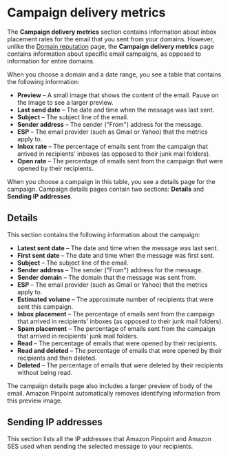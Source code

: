# Campaign delivery metrics<a name="channels-email-deliverability-dashboard-campaign-delivery"></a>

The **Campaign delivery metrics** section contains information about inbox placement rates for the email that you sent from your domains\. However, unlike the [Domain reputation](channels-email-deliverability-dashboard-domain.md) page, the **Campaign delivery metrics** page contains information about specific email campaigns, as opposed to information for entire domains\.

When you choose a domain and a date range, you see a table that contains the following information:
+ **Preview** – A small image that shows the content of the email\. Pause on the image to see a larger preview\.
+ **Last send date** – The date and time when the message was last sent\.
+ **Subject** – The subject line of the email\.
+ **Sender address** – The sender \("From"\) address for the message\.
+ **ESP** – The email provider \(such as Gmail or Yahoo\) that the metrics apply to\.
+ **Inbox rate** – The percentage of emails sent from the campaign that arrived in recipients' inboxes \(as opposed to their junk mail folders\)\.
+ **Open rate** – The percentage of emails sent from the campaign that were opened by their recipients\.

When you choose a campaign in this table, you see a details page for the campaign\. Campaign details pages contain two sections: **Details** and **Sending IP addresses**\.

## Details<a name="channels-email-deliverability-dashboard-campaign-delivery-details"></a>

This section contains the following information about the campaign:
+ **Latest sent date** – The date and time when the message was last sent\.
+ **First sent date** – The date and time when the message was first sent\.
+ **Subject** – The subject line of the email\.
+ **Sender address** – The sender \("From"\) address for the message\.
+ **Sender domain** – The domain that the message was sent from\.
+ **ESP** – The email provider \(such as Gmail or Yahoo\) that the metrics apply to\.
+ **Estimated volume** – The approximate number of recipients that were sent this campaign\.
+ **Inbox placement** – The percentage of emails sent from the campaign that arrived in recipients' inboxes \(as opposed to their junk mail folders\)\.
+ **Spam placement** – The percentage of emails sent from the campaign that arrived in recipients' junk mail folders\.
+ **Read** – The percentage of emails that were opened by their recipients\.
+ **Read and deleted** – The percentage of emails that were opened by their recipients and then deleted\.
+ **Deleted** – The percentage of emails that were deleted by their recipients without being read\.

The campaign details page also includes a larger preview of body of the email\. Amazon Pinpoint automatically removes identifying information from this preview image\.

## Sending IP addresses<a name="channels-email-deliverability-dashboard-campaign-delivery-sending-ip"></a>

This section lists all the IP addresses that Amazon Pinpoint and Amazon SES used when sending the selected message to your recipients\.